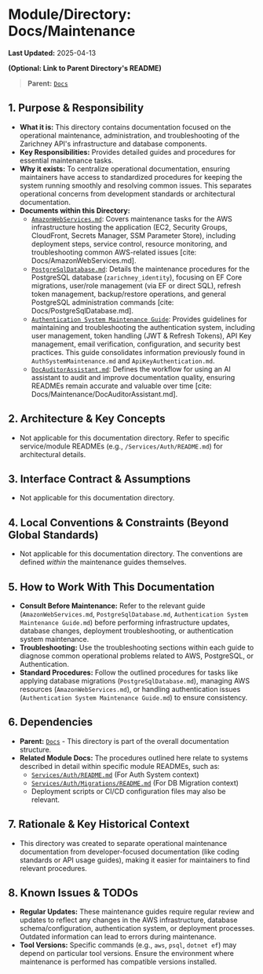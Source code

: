# Module/Directory: Docs/Maintenance

**Last Updated:** 2025-04-13

**(Optional: Link to Parent Directory's README)**
> **Parent:** [`Docs`](../README.md)

## 1. Purpose & Responsibility

* **What it is:** This directory contains documentation focused on the operational maintenance, administration, and troubleshooting of the Zarichney API's infrastructure and database components.
* **Key Responsibilities:** Provides detailed guides and procedures for essential maintenance tasks.
* **Why it exists:** To centralize operational documentation, ensuring maintainers have access to standardized procedures for keeping the system running smoothly and resolving common issues. This separates operational concerns from development standards or architectural documentation.
* **Documents within this Directory:**
    * [`AmazonWebServices.md`](./AmazonWebServices.md): Covers maintenance tasks for the AWS infrastructure hosting the application (EC2, Security Groups, CloudFront, Secrets Manager, SSM Parameter Store), including deployment steps, service control, resource monitoring, and troubleshooting common AWS-related issues [cite: Docs/AmazonWebServices.md].
    * [`PostgreSqlDatabase.md`](./PostgreSqlDatabase.md): Details the maintenance procedures for the PostgreSQL database (`zarichney_identity`), focusing on EF Core migrations, user/role management (via EF or direct SQL), refresh token management, backup/restore operations, and general PostgreSQL administration commands [cite: Docs/PostgreSqlDatabase.md].
    * [`Authentication System Maintenance Guide`](./AuthenticationSystem.md): Provides guidelines for maintaining and troubleshooting the authentication system, including user management, token handling (JWT & Refresh Tokens), API Key management, email verification, configuration, and security best practices. This guide consolidates information previously found in `AuthSystemMaintenance.md` and `ApiKeyAuthentication.md`.
    * [`DocAuditorAssistant.md`](./DocAuditorAssistant.md): Defines the workflow for using an AI assistant to audit and improve documentation quality, ensuring READMEs remain accurate and valuable over time [cite: Docs/Maintenance/DocAuditorAssistant.md].

## 2. Architecture & Key Concepts

* Not applicable for this documentation directory. Refer to specific service/module READMEs (e.g., `/Services/Auth/README.md`) for architectural details.

## 3. Interface Contract & Assumptions

* Not applicable for this documentation directory.

## 4. Local Conventions & Constraints (Beyond Global Standards)

* Not applicable for this documentation directory. The conventions are defined *within* the maintenance guides themselves.

## 5. How to Work With This Documentation

* **Consult Before Maintenance:** Refer to the relevant guide (`AmazonWebServices.md`, `PostgreSqlDatabase.md`, `Authentication System Maintenance Guide.md`) before performing infrastructure updates, database changes, deployment troubleshooting, or authentication system maintenance.
* **Troubleshooting:** Use the troubleshooting sections within each guide to diagnose common operational problems related to AWS, PostgreSQL, or Authentication.
* **Standard Procedures:** Follow the outlined procedures for tasks like applying database migrations (`PostgreSqlDatabase.md`), managing AWS resources (`AmazonWebServices.md`), or handling authentication issues (`Authentication System Maintenance Guide.md`) to ensure consistency.

## 6. Dependencies

* **Parent:** [`Docs`](../README.md) - This directory is part of the overall documentation structure.
* **Related Module Docs:** The procedures outlined here relate to systems described in detail within specific module READMEs, such as:
    * [`Services/Auth/README.md`](../..//Services/Auth/README.md) (For Auth System context)
    * [`Services/Auth/Migrations/README.md`](../..//Services/Auth/Migrations/README.md) (For DB Migration context)
    * Deployment scripts or CI/CD configuration files may also be relevant.

## 7. Rationale & Key Historical Context

* This directory was created to separate operational maintenance documentation from developer-focused documentation (like coding standards or API usage guides), making it easier for maintainers to find relevant procedures.

## 8. Known Issues & TODOs

* **Regular Updates:** These maintenance guides require regular review and updates to reflect any changes in the AWS infrastructure, database schema/configuration, authentication system, or deployment processes. Outdated information can lead to errors during maintenance.
* **Tool Versions:** Specific commands (e.g., `aws`, `psql`, `dotnet ef`) may depend on particular tool versions. Ensure the environment where maintenance is performed has compatible versions installed.